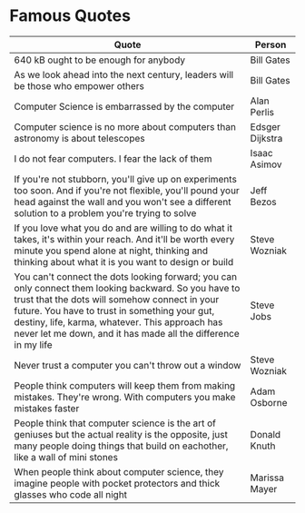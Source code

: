 Famous Quotes
================================


Quote| Person 
------------ | -------------
640 kB ought to be enough for anybody|Bill Gates
As we look ahead into the next century, leaders will be those who empower others|Bill Gates
Computer Science is embarrassed by the computer|Alan Perlis
Computer science is no more about computers than astronomy is about telescopes|Edsger Dijkstra
I do not fear computers. I fear the lack of them|Isaac Asimov
If you're not stubborn, you'll give up on experiments too soon. And if you're not flexible, you'll pound your head against the wall and you won't see a different solution to a problem you're trying to solve|Jeff Bezos
If you love what you do and are willing to do what it takes, it's within your reach. And it'll be worth every minute you spend alone at night, thinking and thinking about what it is you want to design or build|Steve Wozniak
You can't connect the dots looking forward; you can only connect them looking backward. So you have to trust that the dots will somehow connect in your future. You have to trust in something  your gut, destiny, life, karma, whatever. This approach has never let me down, and it has made all the difference in my life|Steve Jobs
Never trust a computer you can't throw out a window|Steve Wozniak
People think computers will keep them from making mistakes. They're wrong. With computers you make mistakes faster|Adam Osborne
People think that computer science is the art of geniuses but the actual reality is the opposite, just many people doing things that build on eachother, like a wall of mini stones|Donald Knuth
When people think about computer science, they imagine people with pocket protectors and thick glasses who code all night|Marissa Mayer 
